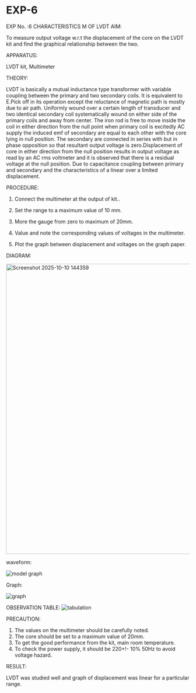 # EXP-6
EXP No. :6 			CHARACTERISTICS M OF LVDT
AIM:

To measure output voltage w.r.t the displacement of the core on the LVDT kit and
find the graphical relationship between the two.

APPARATUS: 

LVDT kit, Multimeter




THEORY:

LVDT is basically a mutual inductance type transformer with variable coupling between the primary and two secondary coils. It is equivalent to E.Pick off in its operation except the reluctance of magnetic path is mostly due to air path. Uniformly wound over a certain length of transducer and two identical secondary coil systematically wound on either side of the primary coils and away from center. The iron rod is free to move inside the coil in either direction from the null point when primary coil is excitedly AC supply the induced emf of secondary are equal to each other with the core lying in null position. The secondary are connected in series with but in phase opposition so that resultant output voltage is zero.Displacement of core in either direction from the null position results in output voltage as read by an AC rms voltmeter and it is observed that there is a residual voltage at the null position. Due to capacitance coupling between primary and secondary and the characteristics of a linear over a limited  displacement.

PROCEDURE: 

1. Connect the multimeter at the output of kit..
  
2. Set the range to a maximum value of 10 mm.
  
3. More the gauge from zero to maximum of 20mm.
  
4. Value and note the corresponding values of voltages in the multimeter.
  
5. Plot the graph between displacement and voltages on the graph paper.




DIAGRAM:
 
<img width="1358" height="794" alt="Screenshot 2025-10-10 144359" src="https://github.com/user-attachments/assets/999938ff-e78b-406f-bc51-621556415ede" />






waveform:

![model graph](https://github.com/user-attachments/assets/1be3641e-aa4a-41e4-bba5-3eb5a2e54ba6)






Graph:

![graph](https://github.com/user-attachments/assets/75459060-f68f-4983-96b8-937325c5c436)


OBSERVATION TABLE:
![tabulation](https://github.com/user-attachments/assets/3a90380c-399d-4a6d-80b8-50440ed7c7ec)


PRECAUTION: 

1. The values on the multimeter should be carefully noted.
2. The core should be set to a maximum value of 20mm.
3. To get the good performance from the kit, main room temperature.
4. To check the power supply, it should be 220+!- 10% 50Hz to avoid voltage hazard.

RESULT:

LVDT was studied well and graph of displacement was linear for a particular range.
